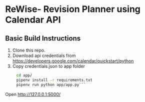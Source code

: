 # ReWise- Revision Planner using Calendar API


## Basic Build Instructions
1. Clone this repo.
2. Download api credentials from https://developers.google.com/calendar/quickstart/python
3. Copy credentials.json to app folder
 ```bash 
      cd app/
      pipenv install -r requirements.txt
      pipenv run python app/app.py```
  ```
Open http://127.0.0.1:5000/

